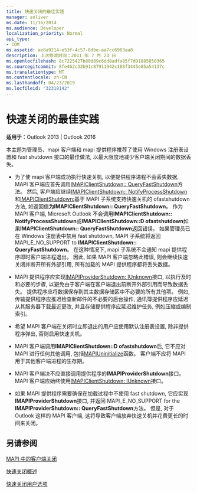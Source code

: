 ```yaml
---
title: 快速关闭的最佳实践
manager: soliver
ms.date: 11/16/2014
ms.audience: Developer
localization_priority: Normal
api_type:
- COM
ms.assetid: ae8a9214-e53f-4c57-8dbe-aa7cc6903aa8
description: 上次修改时间：2011 年 7 月 23 日
ms.openlocfilehash: 8c7225427b80d89c6dd8adfa85f7d91885850365
ms.sourcegitcommit: 8fe462c32b91c87911942c188f3445e85a54137c
ms.translationtype: MT
ms.contentlocale: zh-CN
ms.lasthandoff: 04/23/2019
ms.locfileid: "32318142"
---
```

# <a name="best-practices-for-fast-shutdown"></a>快速关闭的最佳实践

  
  
**适用于**：Outlook 2013 | Outlook 2016 
  
本主题为管理员、mapi 客户端和 mapi 提供程序推荐了使用 Windows 注册表设置和 fast shutdown 接口的最佳做法, 以最大限度地减少客户端关闭期间的数据丢失。
  
- 为了使 mapi 客户端成功执行快速关机, 以便提供程序进程不会丢失数据, MAPI 客户端应首先调用[IMAPIClientShutdown:: QueryFastShutdown](imapiclientshutdown-queryfastshutdown.md)方法。 然后, 客户端应继续[IMAPIClientShutdown:: NotifyProcessShutdown](imapiclientshutdown-notifyprocessshutdown.md)和[IMAPIClientShutdown:](imapiclientshutdown-dofastshutdown.md)基于 MAPI 子系统支持快速关机的 ofastshutdown 方法, 如返回值**为IMAPIClientShutdown:: QueryFastShutdown**。 作为 MAPI 客户端, Microsoft Outlook 不会调用**IMAPIClientShutdown:: NotifyProcessShutdown**或**IMAPIClientShutdown::D ofastshutdown**如果**IMAPIClientShutdown:: QueryFastShutdown**返回错误。 如果管理员已在 Windows 注册表中禁用 fast shutdown, MAPI 子系统将返回 MAPI_E_NO_SUPPORT to **IMAPIClientShutdown:: QueryFastShutdown**。 在这种情况下, mapi 子系统不会通知 mapi 提供程序即时客户端进程退出。 因此, 如果 MAPI 客户端忽略此错误, 则会继续快速关闭并断开所有外部引用, 所有加载的 MAPI 提供程序都将丢失数据。 
    
- MAPI 提供程序应实现[IMAPIProviderShutdown: IUnknown](imapiprovidershutdowniunknown.md)接口, 以执行及时和必要的步骤, 以避免由于客户端在客户端退出前断开外部引用而导致数据丢失。 提供程序应将数据保存到其主数据存储区中不必要的所有其他项。 例如, 传输提供程序应推迟检查新邮件的不必要的后台操作, 通讯簿提供程序应延迟从其服务器下载最近更改, 并且存储提供程序应延迟维护任务, 例如压缩或编制索引。 
    
- 希望 MAPI 客户端在关闭时立即退出的用户应使用默认注册表设置, 除非提供程序弹出, 否则启用快速关机。
    
- MAPI 客户端调用**IMAPIClientShutdown::D ofastshutdown**后, 它不应对 MAPI 进行任何其他调用, 包括[MAPIUninitialize](mapiuninitialize.md)函数。 客户端不应将 MAPI 用于其他客户端进程的生存期。 
    
- MAPI 客户端决不应直接调用提供程序的**IMAPIProviderShutdown**接口。 MAPI 客户端应始终使用[IMAPIClientShutdown: IUnknown](imapiclientshutdowniunknown.md)接口。 
    
- 如果 MAPI 提供程序需要确保在加载过程中不使用 fast shutdown, 它应实现**IMAPIProviderShutdown**接口, 并返回 MAPI_E_NO_SUPPORT for the **IMAPIProviderShutdown:: QueryFastShutdown**方法。 但是, 对于 Outlook 这样的 MAPI 客户端, 这将导致客户端放弃快速关机并花费更长的时间来关闭。 
    
## <a name="see-also"></a>另请参阅



[MAPI 中的客户端关闭](client-shutdown-in-mapi.md)
  
[快速关闭概述](fast-shutdown-overview.md)
  
[快速关闭用户选项](fast-shutdown-user-options.md)

